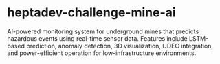 # heptadev-challenge-mine-ai
AI-powered monitoring system for underground mines that predicts hazardous events using real-time sensor data. Features include LSTM-based prediction, anomaly detection, 3D visualization, UDEC integration, and power-efficient operation for low-infrastructure environments.
